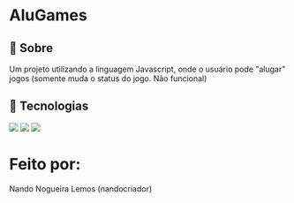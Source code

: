 <h1>AluGames</h1>

<h2>🔖 Sobre</h2>
<p>Um projeto utilizando a linguagem Javascript, onde o usuário pode "alugar" jogos (somente muda o status do jogo. Não funcional)</p>

## 🚀 Tecnologias
<div>
  <img src="https://img.shields.io/badge/HTML-239120?style=for-the-badge&logo=html5&logoColor=white">
  <img src="https://img.shields.io/badge/CSS-239120?&style=for-the-badge&logo=css3&logoColor=white">
  <img src="https://img.shields.io/badge/JavaScript-F7DF1E?style=for-the-badge&logo=javascript&logoColor=black">
</div>

# Feito por:
<p>Nando Nogueira Lemos (nandocriador)</p>

